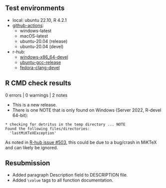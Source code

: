 ## Test environments

* local: ubuntu 22.10, R 4.2.1
* [github-actions][gh_act]:
    * windows-latest
    * macOS-latest
    * ubuntu-20.04 (release)
    * ubuntu-20.04 (devel)
* r-hub: 
    * [windows-x86_64-devel][rhub_win]
    * [ubuntu-gcc-release][rhub_ubu]
    * [fedora-clang-devel][rhub_fed]

## R CMD check results

0 errors | 0 warnings | 2 notes

* This is a new release.
* There is one NOTE that is only found on Windows (Server 2022, R-devel 64-bit): 

```
* checking for detritus in the temp directory ... NOTE
Found the following files/directories:
  'lastMiKTeXException'
```
As noted in [R-hub issue #503](https://github.com/r-hub/rhub/issues/503), 
this could be due to a bug/crash in MiKTeX and can likely be ignored.

## Resubmission

* Added paragraph Description field to DESCRIPTION file.
* Added `\value` tags to all function documentation.

<!-- links: start -->
[gh_act]: https://github.com/kiernann/gluedown/actions
[rhub_win]: https://builder.r-hub.io/status/k5_0.0.5.tar.gz-fe4507f92e784b6daebe78ca907525be
[rhub_ubu]: https://builder.r-hub.io/status/k5_0.0.5.tar.gz-3169c9c34dd94873b98969f409166dfb
[rhub_fed]: https://builder.r-hub.io/status/k5_0.0.5.tar.gz-79dfff34324542c5a3b041e92dd40759
<!-- links: end -->
